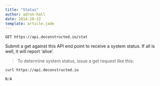 ```yaml
---
title: "Status"
author: adron-hall
date: 2014-10-22
template: article.jade
---
```


`GET https://api.deconstructed.io/stat`

Submit a get against this API end point to receive a system status.  If all is well, it will report ‘alive’. 

> To determine system status, issue a get request like this:

```bash
curl https://api.deconstructed.io
```

```javascript
N/A
```
